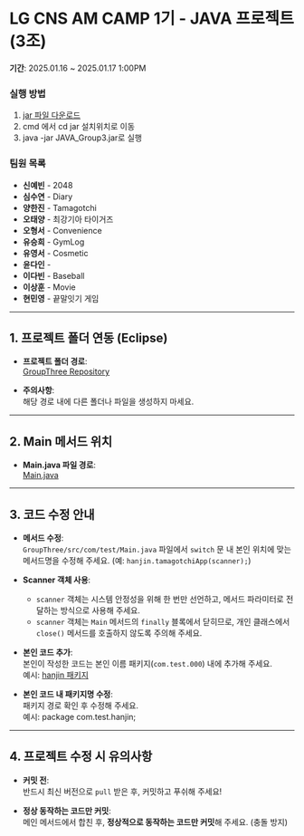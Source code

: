 # LG CNS AM CAMP 1기 - JAVA 프로젝트 (3조)
**기간**: 2025.01.16 ~ 2025.01.17 1:00PM

### 실행 방법
1. [jar 파일 다운로드](https://github.com/lg-cns-am-1-group3/javaLab/releases/tag/JAVA_Group3)
2. cmd 에서 cd jar 설치위치로 이동
3. java -jar JAVA_Group3.jar로 실행

### 팀원 목록
- **신예빈** - 2048
- **심수연** - Diary
- **양한진** - Tamagotchi
- **오태양** - 최강기아 타이거즈
- **오형서** - Convenience
- **유승희** - GymLog
- **유영서** - Cosmetic
- **윤다인** - 
- **이다빈** - Baseball
- **이상훈** - Movie
- **현민영** - 끝말잇기 게임

---

## 1. 프로젝트 폴더 연동 (Eclipse)
- **프로젝트 폴더 경로**:  
  [GroupThree Repository](https://github.com/lg-cns-am-1-group3/javaLab/tree/main/GroupThree)
  
- **주의사항**:  
  해당 경로 내에 다른 폴더나 파일을 생성하지 마세요.

---

## 2. Main 메서드 위치
- **Main.java 파일 경로**:  
  [Main.java](https://github.com/lg-cns-am-1-group3/javaLab/blob/main/GroupThree/src/com/test/Main.java)

---

## 3. 코드 수정 안내
- **메서드 수정**:  
  `GroupThree/src/com/test/Main.java` 파일에서 `switch` 문 내 본인 위치에 맞는 메서드명을 수정해 주세요. (예: `hanjin.tamagotchiApp(scanner);`)
  
- **Scanner 객체 사용**:  
  - `scanner` 객체는 시스템 안정성을 위해 한 번만 선언하고, 메서드 파라미터로 전달하는 방식으로 사용해 주세요.  
  - `scanner` 객체는 `Main` 메서드의 `finally` 블록에서 닫히므로, 개인 클래스에서 `close()` 메서드를 호출하지 않도록 주의해 주세요.
  
- **본인 코드 추가**:  
  본인이 작성한 코드는 본인 이름 패키지(`com.test.000`) 내에 추가해 주세요.  
  예시: [hanjin 패키지](https://github.com/lg-cns-am-1-group3/javaLab/tree/main/GroupThree/src/com/test/hanjin)

- **본인 코드 내 패키지명 수정**:  
  패키지 경로 확인 후 수정해 주세요.  
  예시: package com.test.hanjin;

---

## 4. 프로젝트 수정 시 유의사항
- **커밋 전**:  
  반드시 최신 버전으로 `pull` 받은 후, 커밋하고 푸쉬해 주세요!
  
- **정상 동작하는 코드만 커밋**:  
  메인 메서드에서 합친 후, **정상적으로 동작하는 코드만 커밋**해 주세요. (충돌 방지)
